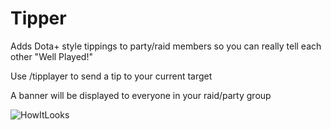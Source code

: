# Tipper

Adds Dota+ style tippings to party/raid members so you can really tell each other "Well Played!"

Use /tipplayer to send a tip to your current target

A banner will be displayed to everyone in your raid/party group

![HowItLooks](https://i.imgur.com/h50ZkFK.png)

